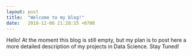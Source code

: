 ```yaml
---
layout: post
title:  "Welcome to my blog!"
date:   2018-12-06 21:28:15 +0700
---
```

Hello! At the moment this blog is still empty, but my plan is to post here a more detailed description of my projects in Data Science. Stay Tuned!

<!-- First of all, Thank you for stopping by. -->

<!-- # Who am I?
Hi, I am `Tauseef Jamadar`, a *Software Engineer* and a *Technology Enthusiast* from Chico, CA who loves to write software to build great products
and help business succeed with their goals. 

<!-- I was born in Mumbai, India and travelled to the United States for my masters program in Computer Science from [CSU, Chico][csu-chico] and graduated with Honors in the year 2011.

<!-- I have over 8 years professional experience developing for the web and mobile platforms. I am aspiring to learn, grow and share the knowledge. I started real world programming from the year 2010, since then I have come far and learnt a lot. I am constantly looking to work on exciting projects.

<!-- #### I believe in the statement -
> "Programming is limited to your imagination"


<!-- # What is this site about?
Starting a blog and creating an online presense, to share my learnings was always on my todo list. Finally today I decided to start doing it.
I want to use this site as a place to share my experiences with interesting programing problem solving, hoping someone will benefit from the findings.

<!-- [csu-chico]:  http://www.csuchico.edu/ -->
